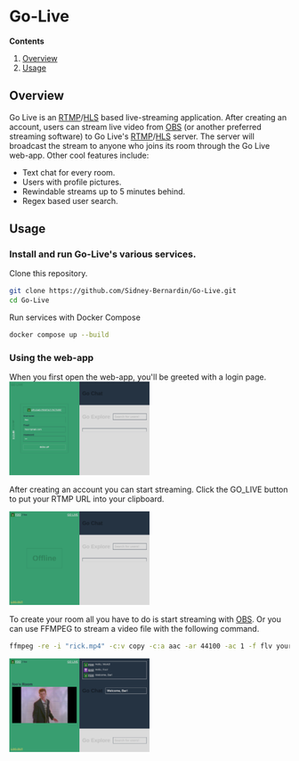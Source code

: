 # Go-Live

**Contents**
1. [Overview](#overview)
1. [Usage](#usage)

## Overview
Go Live is an [RTMP](https://en.wikipedia.org/wiki/Real-Time_Messaging_Protocol)/[HLS](https://en.wikipedia.org/wiki/HTTP_Live_Streaming) based live-streaming application. After creating an account, users can stream live video from [OBS](https://obsproject.com/) (or another preferred streaming software) to Go Live's [RTMP](https://en.wikipedia.org/wiki/Real-Time_Messaging_Protocol)/[HLS](https://en.wikipedia.org/wiki/HTTP_Live_Streaming) server. The server will broadcast the stream to anyone who joins its room through the Go Live web-app. Other cool features include:

* Text chat for every room.
* Users with profile pictures.
* Rewindable streams up to 5 minutes behind.
* Regex based user search.

<!---
For more on how this project works, visit my [portfolio](https://sidney-bernardin.github.io/project/?id=go_live).
-->

## Usage

### Install and run Go-Live's various services.

Clone this repository.
``` bash
git clone https://github.com/Sidney-Bernardin/Go-Live.git
cd Go-Live
```

Run services with Docker Compose
``` bash
docker compose up --build
```

### Using the web-app
When you first open the web-app, you'll be greeted with a login page.
<img src="./examples/signin.png" width="50%" />

After creating an account you can start streaming. Click the GO_LIVE button to put your RTMP URL into your clipboard.
<div>
  <img src="./examples/home.png" width="50%" />
</div>

To create your room all you have to do is start streaming with [OBS](https://obsproject.com/). Or you can use FFMPEG to stream a video file with the following command.
``` bash
ffmpeg -re -i "rick.mp4" -c:v copy -c:a aac -ar 44100 -ac 1 -f flv your_rtmp_url
```
<img src="./examples/room.png" width="50%" />
